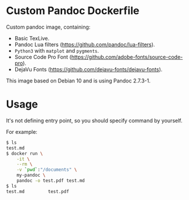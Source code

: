 Custom Pandoc Dockerfile
========================

Custom pandoc image, containing:

-   Basic TexLive.
-   Pandoc Lua filters (<https://github.com/pandoc/lua-filters>).
-   `Python3` with `matplot` and `pygments`.
-   Source Code Pro Font (<https://github.com/adobe-fonts/source-code-pro>).
-   DejaVu Fonts (<https://github.com/dejavu-fonts/dejavu-fonts>).

This image based on Debian 10 and is using Pandoc 2.7.3-1.

Usage
=====

It's not defining entry point, so you should specify command by yourself.

For example:

``` sh
$ ls
test.md
$ docker run \
    -it \
    --rm \
    -v `pwd`:"/documents" \
    my-pandoc \
    pandoc -o test.pdf test.md
$ ls
test.md         test.pdf
```
